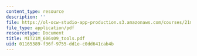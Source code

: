 ```yaml
---
content_type: resource
description: ''
file: https://ol-ocw-studio-app-production.s3.amazonaws.com/courses/21m-606-introduction-to-stagecraft-spring-2009/01165389f36f9755dd1ec0dd641cab4b_MIT21M_606s09_tools.pdf
file_type: application/pdf
resourcetype: Document
title: MIT21M_606s09_tools.pdf
uid: 01165389-f36f-9755-dd1e-c0dd641cab4b
---
```

